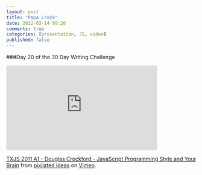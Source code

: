 ```yaml
---
layout: post
title: "Papa Crock"
date: 2012-03-14 09:20
comments: true
categories: [presentation, JS, video]
published: false
---
```


###Day 20 of the 30 Day Writing Challenge

<iframe src="http://player.vimeo.com/video/25606006?byline=0&amp;portrait=0" width="400" height="225" frameborder="0" webkitAllowFullScreen mozallowfullscreen allowFullScreen></iframe><p><a href="http://vimeo.com/25606006">TXJS 2011 A1 - Douglas Crockford - JavaScript Programming Style and Your Brain</a> from <a href="http://vimeo.com/pixi">pixilated ideas</a> on <a href="http://vimeo.com">Vimeo</a>.</p>
